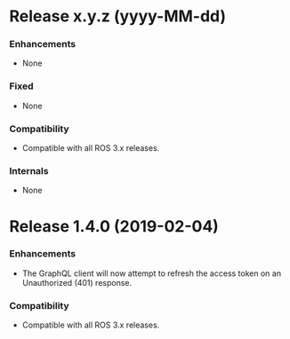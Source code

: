 # Release x.y.z (yyyy-MM-dd)

### Enhancements
* None

### Fixed
* None

### Compatibility
* Compatible with all ROS 3.x releases.

### Internals
* None

# Release 1.4.0 (2019-02-04)

### Enhancements
* The GraphQL client will now attempt to refresh the access token on an Unauthorized (401) response.

### Compatibility
* Compatible with all ROS 3.x releases.
